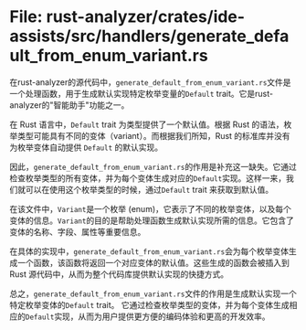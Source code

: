 # File: rust-analyzer/crates/ide-assists/src/handlers/generate_default_from_enum_variant.rs

在rust-analyzer的源代码中，`generate_default_from_enum_variant.rs`文件是一个处理函数，用于生成默认实现特定枚举变量的`Default` trait。它是rust-analyzer的"智能助手"功能之一。

在 Rust 语言中，`Default` trait 为类型提供了一个默认值。根据 Rust 的语法，枚举类型可能具有不同的变体（variant）。而根据我们所知，Rust 的标准库并没有为枚举变体自动提供 `Default` 的默认实现。

因此，`generate_default_from_enum_variant.rs`的作用是补充这一缺失。它通过检查枚举类型的所有变体，并为每个变体生成对应的`Default`实现。这样一来，我们就可以在使用这个枚举类型的时候，通过`Default` trait 来获取到默认值。

在该文件中，`Variant`是一个枚举 (enum)，它表示了不同的枚举变体，以及每个变体的信息。`Variant`的目的是帮助处理函数生成默认实现所需的信息。它包含了变体的名称、字段、属性等重要信息。

在具体的实现中，`generate_default_from_enum_variant.rs`会为每个枚举变体生成一个函数，该函数将返回一个对应变体的默认值。这些生成的函数会被插入到 Rust 源代码中，从而为整个代码库提供默认实现的快捷方式。

总之，`generate_default_from_enum_variant.rs`文件的作用是生成默认实现一个特定枚举变体的`Default` trait。 它通过检查枚举类型的变体，并为每个变体生成相应的`Default`实现，从而为用户提供更方便的编码体验和更高的开发效率。

